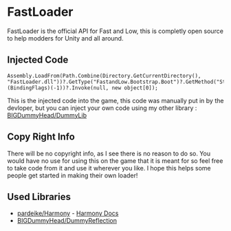 # FastLoader

FastLoader is the official API for Fast and Low, this is completly open source to help modders for Unity and all around. 

## Injected Code

    Assembly.LoadFrom(Path.Combine(Directory.GetCurrentDirectory(), "FastLoader.dll"))?.GetType("FastandLow.Bootstrap.Boot")?.GetMethod("StartMods", (BindingFlags)(-1))?.Invoke(null, new object[0]); 

This is the injected code into the game, this code was manually put in by the devloper, but you can inject your own code using my other library : [BIGDummyHead/DummyLib](https://github.com/BIGDummyHead/Dummy-Lib)

## Copy Right Info
There will be no copyright info, as I see there is no reason to do so. You would have no use for using this on the game that it is meant for so feel free to take code from it and use it wherever you like. I hope this helps some people get started in making their own loader!

## Used Libraries
* [pardeike/Harmony](https://github.com/pardeike/Harmony) - [Harmony Docs](https://harmony.pardeike.net/)
* [BIGDummyHead/DummyReflection](https://github.com/BIGDummyHead/DummyReflection)

